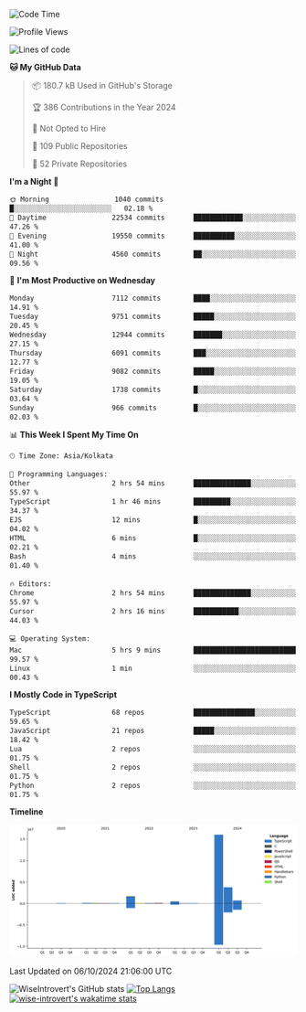 <!--START_SECTION:waka-->
![Code Time](http://img.shields.io/badge/Code%20Time-1%2C644%20hrs%2031%20mins-blue)

![Profile Views](http://img.shields.io/badge/Profile%20Views-7-blue)

![Lines of code](https://img.shields.io/badge/From%20Hello%20World%20I%27ve%20Written-23.4%20million%20lines%20of%20code-blue)

**🐱 My GitHub Data** 

> 📦 180.7 kB Used in GitHub's Storage 
 > 
> 🏆 386 Contributions in the Year 2024
 > 
> 🚫 Not Opted to Hire
 > 
> 📜 109 Public Repositories 
 > 
> 🔑 52 Private Repositories 
 > 
**I'm a Night 🦉** 

```text
🌞 Morning                1040 commits        █░░░░░░░░░░░░░░░░░░░░░░░░   02.18 % 
🌆 Daytime                22534 commits       ████████████░░░░░░░░░░░░░   47.26 % 
🌃 Evening                19550 commits       ██████████░░░░░░░░░░░░░░░   41.00 % 
🌙 Night                  4560 commits        ██░░░░░░░░░░░░░░░░░░░░░░░   09.56 % 
```
📅 **I'm Most Productive on Wednesday** 

```text
Monday                   7112 commits        ████░░░░░░░░░░░░░░░░░░░░░   14.91 % 
Tuesday                  9751 commits        █████░░░░░░░░░░░░░░░░░░░░   20.45 % 
Wednesday                12944 commits       ███████░░░░░░░░░░░░░░░░░░   27.15 % 
Thursday                 6091 commits        ███░░░░░░░░░░░░░░░░░░░░░░   12.77 % 
Friday                   9082 commits        █████░░░░░░░░░░░░░░░░░░░░   19.05 % 
Saturday                 1738 commits        █░░░░░░░░░░░░░░░░░░░░░░░░   03.64 % 
Sunday                   966 commits         █░░░░░░░░░░░░░░░░░░░░░░░░   02.03 % 
```


📊 **This Week I Spent My Time On** 

```text
🕑︎ Time Zone: Asia/Kolkata

💬 Programming Languages: 
Other                    2 hrs 54 mins       ██████████████░░░░░░░░░░░   55.97 % 
TypeScript               1 hr 46 mins        █████████░░░░░░░░░░░░░░░░   34.37 % 
EJS                      12 mins             █░░░░░░░░░░░░░░░░░░░░░░░░   04.02 % 
HTML                     6 mins              █░░░░░░░░░░░░░░░░░░░░░░░░   02.21 % 
Bash                     4 mins              ░░░░░░░░░░░░░░░░░░░░░░░░░   01.40 % 

🔥 Editors: 
Chrome                   2 hrs 54 mins       ██████████████░░░░░░░░░░░   55.97 % 
Cursor                   2 hrs 16 mins       ███████████░░░░░░░░░░░░░░   44.03 % 

💻 Operating System: 
Mac                      5 hrs 9 mins        █████████████████████████   99.57 % 
Linux                    1 min               ░░░░░░░░░░░░░░░░░░░░░░░░░   00.43 % 
```

**I Mostly Code in TypeScript** 

```text
TypeScript               68 repos            ███████████████░░░░░░░░░░   59.65 % 
JavaScript               21 repos            █████░░░░░░░░░░░░░░░░░░░░   18.42 % 
Lua                      2 repos             ░░░░░░░░░░░░░░░░░░░░░░░░░   01.75 % 
Shell                    2 repos             ░░░░░░░░░░░░░░░░░░░░░░░░░   01.75 % 
Python                   2 repos             ░░░░░░░░░░░░░░░░░░░░░░░░░   01.75 % 
```



**Timeline**

![Lines of Code chart](https://raw.githubusercontent.com/wise-introvert/wise-introvert/master/assets/bar_graph.png)


 Last Updated on 06/10/2024 21:06:00 UTC
<!--END_SECTION:waka-->

![WiseIntrovert's GitHub stats](https://github-readme-stats.vercel.app/api?username=wise-introvert&count_private=true&show_icons=true)
[![Top Langs](https://github-readme-stats.vercel.app/api/top-langs/?username=wise-introvert&langs_count=10)](https://github.com/anuraghazra/github-readme-stats)
[![wise-introvert's wakatime stats](https://github-readme-stats.vercel.app/api/wakatime?username=wiseintrovert)](https://github.com/anuraghazra/github-readme-stats)
